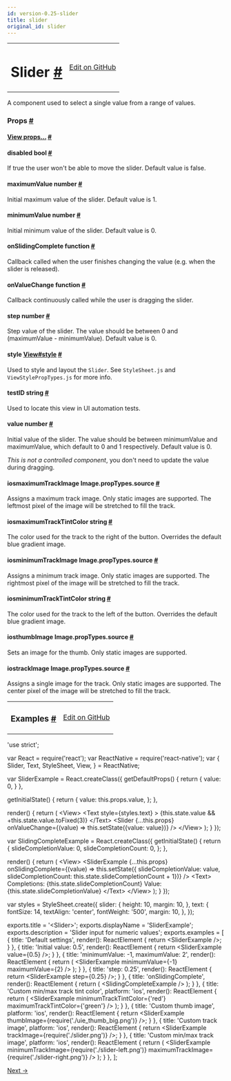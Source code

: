 ```yaml
---
id: version-0.25-slider
title: slider
original_id: slider
---
```

<a id="content"></a><table width="100%"><tbody><tr><td><h1><a class="anchor" name="slider"></a>Slider <a class="hash-link" href="docs/slider.html#slider">#</a></h1></td><td style="text-align:right;"><a target="_blank" href="https://github.com/facebook/react-native/blob/master/Libraries/Components/Slider/Slider.js">Edit on GitHub</a></td></tr></tbody></table><div><div><p>A component used to select a single value from a range of values.</p></div><h3><a class="anchor" name="props"></a>Props <a class="hash-link" href="docs/slider.html#props">#</a></h3><div class="props"><div class="prop"><h4 class="propTitle"><a class="anchor" name="view"></a><a href="docs/view.html#props">View props...</a> <a class="hash-link" href="docs/slider.html#view">#</a></h4></div><div class="prop"><h4 class="propTitle"><a class="anchor" name="disabled"></a>disabled <span class="propType">bool</span> <a class="hash-link" href="docs/slider.html#disabled">#</a></h4><div><p>If true the user won't be able to move the slider.
Default value is false.</p></div></div><div class="prop"><h4 class="propTitle"><a class="anchor" name="maximumvalue"></a>maximumValue <span class="propType">number</span> <a class="hash-link" href="docs/slider.html#maximumvalue">#</a></h4><div><p>Initial maximum value of the slider. Default value is 1.</p></div></div><div class="prop"><h4 class="propTitle"><a class="anchor" name="minimumvalue"></a>minimumValue <span class="propType">number</span> <a class="hash-link" href="docs/slider.html#minimumvalue">#</a></h4><div><p>Initial minimum value of the slider. Default value is 0.</p></div></div><div class="prop"><h4 class="propTitle"><a class="anchor" name="onslidingcomplete"></a>onSlidingComplete <span class="propType">function</span> <a class="hash-link" href="docs/slider.html#onslidingcomplete">#</a></h4><div><p>Callback called when the user finishes changing the value (e.g. when
the slider is released).</p></div></div><div class="prop"><h4 class="propTitle"><a class="anchor" name="onvaluechange"></a>onValueChange <span class="propType">function</span> <a class="hash-link" href="docs/slider.html#onvaluechange">#</a></h4><div><p>Callback continuously called while the user is dragging the slider.</p></div></div><div class="prop"><h4 class="propTitle"><a class="anchor" name="step"></a>step <span class="propType">number</span> <a class="hash-link" href="docs/slider.html#step">#</a></h4><div><p>Step value of the slider. The value should be
between 0 and (maximumValue - minimumValue).
Default value is 0.</p></div></div><div class="prop"><h4 class="propTitle"><a class="anchor" name="style"></a>style <span class="propType"><a href="docs/view.html#style">View#style</a></span> <a class="hash-link" href="docs/slider.html#style">#</a></h4><div><p>Used to style and layout the <code>Slider</code>.  See <code>StyleSheet.js</code> and
<code>ViewStylePropTypes.js</code> for more info.</p></div></div><div class="prop"><h4 class="propTitle"><a class="anchor" name="testid"></a>testID <span class="propType">string</span> <a class="hash-link" href="docs/slider.html#testid">#</a></h4><div><p>Used to locate this view in UI automation tests.</p></div></div><div class="prop"><h4 class="propTitle"><a class="anchor" name="value"></a>value <span class="propType">number</span> <a class="hash-link" href="docs/slider.html#value">#</a></h4><div><p>Initial value of the slider. The value should be between minimumValue
and maximumValue, which default to 0 and 1 respectively.
Default value is 0.</p><p><em>This is not a controlled component</em>, you don't need to update the
value during dragging.</p></div></div><div class="prop"><h4 class="propTitle"><a class="anchor" name="maximumtrackimage"></a><span class="platform">ios</span>maximumTrackImage <span class="propType">Image.propTypes.source</span> <a class="hash-link" href="docs/slider.html#maximumtrackimage">#</a></h4><div><p>Assigns a maximum track image. Only static images are supported. The
leftmost pixel of the image will be stretched to fill the track.</p></div></div><div class="prop"><h4 class="propTitle"><a class="anchor" name="maximumtracktintcolor"></a><span class="platform">ios</span>maximumTrackTintColor <span class="propType">string</span> <a class="hash-link" href="docs/slider.html#maximumtracktintcolor">#</a></h4><div><p>The color used for the track to the right of the button. Overrides the
default blue gradient image.</p></div></div><div class="prop"><h4 class="propTitle"><a class="anchor" name="minimumtrackimage"></a><span class="platform">ios</span>minimumTrackImage <span class="propType">Image.propTypes.source</span> <a class="hash-link" href="docs/slider.html#minimumtrackimage">#</a></h4><div><p>Assigns a minimum track image. Only static images are supported. The
rightmost pixel of the image will be stretched to fill the track.</p></div></div><div class="prop"><h4 class="propTitle"><a class="anchor" name="minimumtracktintcolor"></a><span class="platform">ios</span>minimumTrackTintColor <span class="propType">string</span> <a class="hash-link" href="docs/slider.html#minimumtracktintcolor">#</a></h4><div><p>The color used for the track to the left of the button. Overrides the
default blue gradient image.</p></div></div><div class="prop"><h4 class="propTitle"><a class="anchor" name="thumbimage"></a><span class="platform">ios</span>thumbImage <span class="propType">Image.propTypes.source</span> <a class="hash-link" href="docs/slider.html#thumbimage">#</a></h4><div><p>Sets an image for the thumb. Only static images are supported.</p></div></div><div class="prop"><h4 class="propTitle"><a class="anchor" name="trackimage"></a><span class="platform">ios</span>trackImage <span class="propType">Image.propTypes.source</span> <a class="hash-link" href="docs/slider.html#trackimage">#</a></h4><div><p>Assigns a single image for the track. Only static images are supported.
The center pixel of the image will be stretched to fill the track.</p></div></div></div></div><div><table width="100%"><tbody><tr><td><h3><a class="anchor" name="examples"></a>Examples <a class="hash-link" href="docs/slider.html#examples">#</a></h3></td><td style="text-align:right;"><a target="_blank" href="https://github.com/facebook/react-native/blob/master/Examples/UIExplorer/SliderExample.js">Edit on GitHub</a></td></tr></tbody></table><div class="prism language-javascript"><span class="token string">'use strict'</span><span class="token punctuation">;</span>

<span class="token keyword">var</span> React <span class="token operator">=</span> <span class="token function">require<span class="token punctuation">(</span></span><span class="token string">'react'</span><span class="token punctuation">)</span><span class="token punctuation">;</span>
<span class="token keyword">var</span> ReactNative <span class="token operator">=</span> <span class="token function">require<span class="token punctuation">(</span></span><span class="token string">'react-native'</span><span class="token punctuation">)</span><span class="token punctuation">;</span>
<span class="token keyword">var</span> <span class="token punctuation">{</span>
  Slider<span class="token punctuation">,</span>
  Text<span class="token punctuation">,</span>
  StyleSheet<span class="token punctuation">,</span>
  View<span class="token punctuation">,</span>
<span class="token punctuation">}</span> <span class="token operator">=</span> ReactNative<span class="token punctuation">;</span>

<span class="token keyword">var</span> SliderExample <span class="token operator">=</span> React<span class="token punctuation">.</span><span class="token function">createClass<span class="token punctuation">(</span></span><span class="token punctuation">{</span>
  <span class="token function">getDefaultProps<span class="token punctuation">(</span></span><span class="token punctuation">)</span> <span class="token punctuation">{</span>
    <span class="token keyword">return</span> <span class="token punctuation">{</span>
      value<span class="token punctuation">:</span> <span class="token number">0</span><span class="token punctuation">,</span>
    <span class="token punctuation">}</span>
  <span class="token punctuation">}</span><span class="token punctuation">,</span>

  <span class="token function">getInitialState<span class="token punctuation">(</span></span><span class="token punctuation">)</span> <span class="token punctuation">{</span>
    <span class="token keyword">return</span> <span class="token punctuation">{</span>
      value<span class="token punctuation">:</span> <span class="token keyword">this</span><span class="token punctuation">.</span>props<span class="token punctuation">.</span>value<span class="token punctuation">,</span>
    <span class="token punctuation">}</span><span class="token punctuation">;</span>
  <span class="token punctuation">}</span><span class="token punctuation">,</span>

  <span class="token function">render<span class="token punctuation">(</span></span><span class="token punctuation">)</span> <span class="token punctuation">{</span>
    <span class="token keyword">return</span> <span class="token punctuation">(</span>
      &lt;View<span class="token operator">&gt;</span>
        &lt;Text style<span class="token operator">=</span><span class="token punctuation">{</span>styles<span class="token punctuation">.</span>text<span class="token punctuation">}</span> <span class="token operator">&gt;</span>
          <span class="token punctuation">{</span><span class="token keyword">this</span><span class="token punctuation">.</span>state<span class="token punctuation">.</span>value &amp;&amp; <span class="token operator">+</span><span class="token keyword">this</span><span class="token punctuation">.</span>state<span class="token punctuation">.</span>value<span class="token punctuation">.</span><span class="token function">toFixed<span class="token punctuation">(</span></span><span class="token number">3</span><span class="token punctuation">)</span><span class="token punctuation">}</span>
        &lt;<span class="token operator">/</span>Text<span class="token operator">&gt;</span>
        &lt;Slider
          <span class="token punctuation">{</span><span class="token punctuation">.</span><span class="token punctuation">.</span><span class="token punctuation">.</span><span class="token keyword">this</span><span class="token punctuation">.</span>props<span class="token punctuation">}</span>
          onValueChange<span class="token operator">=</span><span class="token punctuation">{</span><span class="token punctuation">(</span>value<span class="token punctuation">)</span> <span class="token operator">=</span><span class="token operator">&gt;</span> <span class="token keyword">this</span><span class="token punctuation">.</span><span class="token function">setState<span class="token punctuation">(</span></span><span class="token punctuation">{</span>value<span class="token punctuation">:</span> value<span class="token punctuation">}</span><span class="token punctuation">)</span><span class="token punctuation">}</span> <span class="token operator">/</span><span class="token operator">&gt;</span>
      &lt;<span class="token operator">/</span>View<span class="token operator">&gt;</span>
    <span class="token punctuation">)</span><span class="token punctuation">;</span>
  <span class="token punctuation">}</span>
<span class="token punctuation">}</span><span class="token punctuation">)</span><span class="token punctuation">;</span>

<span class="token keyword">var</span> SlidingCompleteExample <span class="token operator">=</span> React<span class="token punctuation">.</span><span class="token function">createClass<span class="token punctuation">(</span></span><span class="token punctuation">{</span>
  <span class="token function">getInitialState<span class="token punctuation">(</span></span><span class="token punctuation">)</span> <span class="token punctuation">{</span>
    <span class="token keyword">return</span> <span class="token punctuation">{</span>
      slideCompletionValue<span class="token punctuation">:</span> <span class="token number">0</span><span class="token punctuation">,</span>
      slideCompletionCount<span class="token punctuation">:</span> <span class="token number">0</span><span class="token punctuation">,</span>
    <span class="token punctuation">}</span><span class="token punctuation">;</span>
  <span class="token punctuation">}</span><span class="token punctuation">,</span>

  <span class="token function">render<span class="token punctuation">(</span></span><span class="token punctuation">)</span> <span class="token punctuation">{</span>
    <span class="token keyword">return</span> <span class="token punctuation">(</span>
      &lt;View<span class="token operator">&gt;</span>
        &lt;SliderExample
          <span class="token punctuation">{</span><span class="token punctuation">.</span><span class="token punctuation">.</span><span class="token punctuation">.</span><span class="token keyword">this</span><span class="token punctuation">.</span>props<span class="token punctuation">}</span>
          onSlidingComplete<span class="token operator">=</span><span class="token punctuation">{</span><span class="token punctuation">(</span>value<span class="token punctuation">)</span> <span class="token operator">=</span><span class="token operator">&gt;</span> <span class="token keyword">this</span><span class="token punctuation">.</span><span class="token function">setState<span class="token punctuation">(</span></span><span class="token punctuation">{</span>
              slideCompletionValue<span class="token punctuation">:</span> value<span class="token punctuation">,</span>
              slideCompletionCount<span class="token punctuation">:</span> <span class="token keyword">this</span><span class="token punctuation">.</span>state<span class="token punctuation">.</span>slideCompletionCount <span class="token operator">+</span> <span class="token number">1</span><span class="token punctuation">}</span><span class="token punctuation">)</span><span class="token punctuation">}</span> <span class="token operator">/</span><span class="token operator">&gt;</span>
        &lt;Text<span class="token operator">&gt;</span>
          Completions<span class="token punctuation">:</span> <span class="token punctuation">{</span><span class="token keyword">this</span><span class="token punctuation">.</span>state<span class="token punctuation">.</span>slideCompletionCount<span class="token punctuation">}</span> Value<span class="token punctuation">:</span> <span class="token punctuation">{</span><span class="token keyword">this</span><span class="token punctuation">.</span>state<span class="token punctuation">.</span>slideCompletionValue<span class="token punctuation">}</span>
        &lt;<span class="token operator">/</span>Text<span class="token operator">&gt;</span>
      &lt;<span class="token operator">/</span>View<span class="token operator">&gt;</span>
    <span class="token punctuation">)</span><span class="token punctuation">;</span>
  <span class="token punctuation">}</span>
<span class="token punctuation">}</span><span class="token punctuation">)</span><span class="token punctuation">;</span>

<span class="token keyword">var</span> styles <span class="token operator">=</span> StyleSheet<span class="token punctuation">.</span><span class="token function">create<span class="token punctuation">(</span></span><span class="token punctuation">{</span>
  slider<span class="token punctuation">:</span> <span class="token punctuation">{</span>
    height<span class="token punctuation">:</span> <span class="token number">10</span><span class="token punctuation">,</span>
    margin<span class="token punctuation">:</span> <span class="token number">10</span><span class="token punctuation">,</span>
  <span class="token punctuation">}</span><span class="token punctuation">,</span>
  text<span class="token punctuation">:</span> <span class="token punctuation">{</span>
    fontSize<span class="token punctuation">:</span> <span class="token number">14</span><span class="token punctuation">,</span>
    textAlign<span class="token punctuation">:</span> <span class="token string">'center'</span><span class="token punctuation">,</span>
    fontWeight<span class="token punctuation">:</span> <span class="token string">'500'</span><span class="token punctuation">,</span>
    margin<span class="token punctuation">:</span> <span class="token number">10</span><span class="token punctuation">,</span>
  <span class="token punctuation">}</span><span class="token punctuation">,</span>
<span class="token punctuation">}</span><span class="token punctuation">)</span><span class="token punctuation">;</span>

exports<span class="token punctuation">.</span>title <span class="token operator">=</span> <span class="token string">'&lt;Slider&gt;'</span><span class="token punctuation">;</span>
exports<span class="token punctuation">.</span>displayName <span class="token operator">=</span> <span class="token string">'SliderExample'</span><span class="token punctuation">;</span>
exports<span class="token punctuation">.</span>description <span class="token operator">=</span> <span class="token string">'Slider input for numeric values'</span><span class="token punctuation">;</span>
exports<span class="token punctuation">.</span>examples <span class="token operator">=</span> <span class="token punctuation">[</span>
  <span class="token punctuation">{</span>
    title<span class="token punctuation">:</span> <span class="token string">'Default settings'</span><span class="token punctuation">,</span>
    <span class="token function">render<span class="token punctuation">(</span></span><span class="token punctuation">)</span><span class="token punctuation">:</span> ReactElement <span class="token punctuation">{</span>
      <span class="token keyword">return</span> &lt;SliderExample <span class="token operator">/</span><span class="token operator">&gt;</span><span class="token punctuation">;</span>
    <span class="token punctuation">}</span>
  <span class="token punctuation">}</span><span class="token punctuation">,</span>
  <span class="token punctuation">{</span>
    title<span class="token punctuation">:</span> <span class="token string">'Initial value: 0.5'</span><span class="token punctuation">,</span>
    <span class="token function">render<span class="token punctuation">(</span></span><span class="token punctuation">)</span><span class="token punctuation">:</span> ReactElement <span class="token punctuation">{</span>
      <span class="token keyword">return</span> &lt;SliderExample value<span class="token operator">=</span><span class="token punctuation">{</span><span class="token number">0.5</span><span class="token punctuation">}</span> <span class="token operator">/</span><span class="token operator">&gt;</span><span class="token punctuation">;</span>
    <span class="token punctuation">}</span>
  <span class="token punctuation">}</span><span class="token punctuation">,</span>
  <span class="token punctuation">{</span>
    title<span class="token punctuation">:</span> <span class="token string">'minimumValue: -1, maximumValue: 2'</span><span class="token punctuation">,</span>
    <span class="token function">render<span class="token punctuation">(</span></span><span class="token punctuation">)</span><span class="token punctuation">:</span> ReactElement <span class="token punctuation">{</span>
      <span class="token keyword">return</span> <span class="token punctuation">(</span>
        &lt;SliderExample
          minimumValue<span class="token operator">=</span><span class="token punctuation">{</span><span class="token operator">-</span><span class="token number">1</span><span class="token punctuation">}</span>
          maximumValue<span class="token operator">=</span><span class="token punctuation">{</span><span class="token number">2</span><span class="token punctuation">}</span>
        <span class="token operator">/</span><span class="token operator">&gt;</span>
      <span class="token punctuation">)</span><span class="token punctuation">;</span>
    <span class="token punctuation">}</span>
  <span class="token punctuation">}</span><span class="token punctuation">,</span>
  <span class="token punctuation">{</span>
    title<span class="token punctuation">:</span> <span class="token string">'step: 0.25'</span><span class="token punctuation">,</span>
    <span class="token function">render<span class="token punctuation">(</span></span><span class="token punctuation">)</span><span class="token punctuation">:</span> ReactElement <span class="token punctuation">{</span>
      <span class="token keyword">return</span> &lt;SliderExample step<span class="token operator">=</span><span class="token punctuation">{</span><span class="token number">0.25</span><span class="token punctuation">}</span> <span class="token operator">/</span><span class="token operator">&gt;</span><span class="token punctuation">;</span>
    <span class="token punctuation">}</span>
  <span class="token punctuation">}</span><span class="token punctuation">,</span>
  <span class="token punctuation">{</span>
    title<span class="token punctuation">:</span> <span class="token string">'onSlidingComplete'</span><span class="token punctuation">,</span>
    <span class="token function">render<span class="token punctuation">(</span></span><span class="token punctuation">)</span><span class="token punctuation">:</span> ReactElement <span class="token punctuation">{</span>
      <span class="token keyword">return</span> <span class="token punctuation">(</span>
        &lt;SlidingCompleteExample <span class="token operator">/</span><span class="token operator">&gt;</span>
      <span class="token punctuation">)</span><span class="token punctuation">;</span>
    <span class="token punctuation">}</span>
  <span class="token punctuation">}</span><span class="token punctuation">,</span>
  <span class="token punctuation">{</span>
    title<span class="token punctuation">:</span> <span class="token string">'Custom min/max track tint color'</span><span class="token punctuation">,</span>
    platform<span class="token punctuation">:</span> <span class="token string">'ios'</span><span class="token punctuation">,</span>
    <span class="token function">render<span class="token punctuation">(</span></span><span class="token punctuation">)</span><span class="token punctuation">:</span> ReactElement <span class="token punctuation">{</span>
      <span class="token keyword">return</span> <span class="token punctuation">(</span>
        &lt;SliderExample
          minimumTrackTintColor<span class="token operator">=</span><span class="token punctuation">{</span><span class="token string">'red'</span><span class="token punctuation">}</span>
          maximumTrackTintColor<span class="token operator">=</span><span class="token punctuation">{</span><span class="token string">'green'</span><span class="token punctuation">}</span>
        <span class="token operator">/</span><span class="token operator">&gt;</span>
      <span class="token punctuation">)</span><span class="token punctuation">;</span>
    <span class="token punctuation">}</span>
  <span class="token punctuation">}</span><span class="token punctuation">,</span>
  <span class="token punctuation">{</span>
    title<span class="token punctuation">:</span> <span class="token string">'Custom thumb image'</span><span class="token punctuation">,</span>
    platform<span class="token punctuation">:</span> <span class="token string">'ios'</span><span class="token punctuation">,</span>
    <span class="token function">render<span class="token punctuation">(</span></span><span class="token punctuation">)</span><span class="token punctuation">:</span> ReactElement <span class="token punctuation">{</span>
      <span class="token keyword">return</span> &lt;SliderExample thumbImage<span class="token operator">=</span><span class="token punctuation">{</span><span class="token function">require<span class="token punctuation">(</span></span><span class="token string">'./uie_thumb_big.png'</span><span class="token punctuation">)</span><span class="token punctuation">}</span> <span class="token operator">/</span><span class="token operator">&gt;</span><span class="token punctuation">;</span>
    <span class="token punctuation">}</span>
  <span class="token punctuation">}</span><span class="token punctuation">,</span>
  <span class="token punctuation">{</span>
    title<span class="token punctuation">:</span> <span class="token string">'Custom track image'</span><span class="token punctuation">,</span>
    platform<span class="token punctuation">:</span> <span class="token string">'ios'</span><span class="token punctuation">,</span>
    <span class="token function">render<span class="token punctuation">(</span></span><span class="token punctuation">)</span><span class="token punctuation">:</span> ReactElement <span class="token punctuation">{</span>
      <span class="token keyword">return</span> &lt;SliderExample trackImage<span class="token operator">=</span><span class="token punctuation">{</span><span class="token function">require<span class="token punctuation">(</span></span><span class="token string">'./slider.png'</span><span class="token punctuation">)</span><span class="token punctuation">}</span> <span class="token operator">/</span><span class="token operator">&gt;</span><span class="token punctuation">;</span>
    <span class="token punctuation">}</span>
  <span class="token punctuation">}</span><span class="token punctuation">,</span>
  <span class="token punctuation">{</span>
    title<span class="token punctuation">:</span> <span class="token string">'Custom min/max track image'</span><span class="token punctuation">,</span>
    platform<span class="token punctuation">:</span> <span class="token string">'ios'</span><span class="token punctuation">,</span>
    <span class="token function">render<span class="token punctuation">(</span></span><span class="token punctuation">)</span><span class="token punctuation">:</span> ReactElement <span class="token punctuation">{</span>
      <span class="token keyword">return</span> <span class="token punctuation">(</span>
        &lt;SliderExample
          minimumTrackImage<span class="token operator">=</span><span class="token punctuation">{</span><span class="token function">require<span class="token punctuation">(</span></span><span class="token string">'./slider-left.png'</span><span class="token punctuation">)</span><span class="token punctuation">}</span>
          maximumTrackImage<span class="token operator">=</span><span class="token punctuation">{</span><span class="token function">require<span class="token punctuation">(</span></span><span class="token string">'./slider-right.png'</span><span class="token punctuation">)</span><span class="token punctuation">}</span>
        <span class="token operator">/</span><span class="token operator">&gt;</span>
      <span class="token punctuation">)</span><span class="token punctuation">;</span>
    <span class="token punctuation">}</span>
  <span class="token punctuation">}</span><span class="token punctuation">,</span>
<span class="token punctuation">]</span><span class="token punctuation">;</span></div></div><div class="docs-prevnext"><a class="docs-next" href="docs/sliderios.html#content">Next →</a></div>